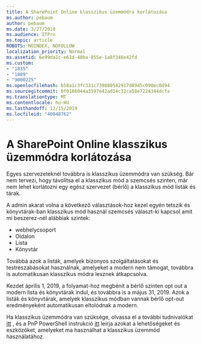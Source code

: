```yaml
---
title: A SharePoint Online klasszikus üzemmódra korlátozása
ms.author: pebaum
author: pebaum
ms.date: 3/27/2018
ms.audience: ITPro
ms.topic: article
ROBOTS: NOINDEX, NOFOLLOW
localization_priority: Normal
ms.assetid: 6e99da1c-e61d-40ba-855e-1a8f346e42fd
ms.custom:
- "1835"
- "1889"
- "9000225"
ms.openlocfilehash: b58a1c3fc331c739080542917d8945c090ec0d94
ms.sourcegitcommit: 0f0186044a3597e42ad14c32ca58e7224344dcfa
ms.translationtype: MT
ms.contentlocale: hu-HU
ms.lasthandoff: 12/15/2019
ms.locfileid: "40048762"
---
```

# <a name="restrict-sharepoint-online-to-classic-mode"></a>A SharePoint Online klasszikus üzemmódra korlátozása

Egyes szervezeteknél továbbra is klasszikus üzemmódra van szükség. Bár nem tervezi, hogy távolítsa el a klasszikus mód a szemcsés szinten, már nem lehet korlátozni egy egész szervezet (bérlő) a klasszikus mód listák és tárak.

A admin akarat volna a következő választások-hoz kezel egyén tetszik és könyvtárak-ban klasszikus mód használ szemcsés választ-ki kapcsol amit mi beszerez-nél alábbiak szintek:

- webhelycsoport
- Oldalon
- Lista
- Könyvtár

Továbbá azok a listák, amelyek bizonyos szolgáltatásokat és testreszabásokat használnak, amelyeket a modern nem támogat, továbbra is automatikusan klasszikus módra lesznek átkapcsolva.

Kezdet április 1, 2019, a folyamat-hoz megbénít a bérlő szinten opt out a modern lista és könyvtárak indul, és továbbra is a május 31, 2019.  Azok a listák és könyvtárak, amelyek klasszikus módban vannak bérlő opt-out eredményeként automatikusan eltolódnak a modern.

Ha klasszikus üzemmódra van szüksége, olvassa el a további tudnivalókat [itt](https://techcommunity.microsoft.com/t5/Microsoft-SharePoint-Blog/Delivering-SharePoint-modern-experiences/ba-p/315023) , és a PnP PowerShell instrukció [itt](https://docs.microsoft.com/sharepoint/dev/transform/modernize-userinterface-lists-and-libraries-optout) leírja azokat a lehetőségeket és eszközöket, amelyeket ma használhat a klasszikus üzemmód használatához.
